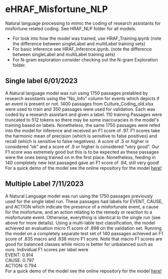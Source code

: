 # eHRAF_Misfortune_NLP
 Natural language processing to mimic the coding of research assistants for misfortune related coding. See HRAF_NLP folder for all models.
- For look into how the model was trained, use HRAF_Training.ipynb (note the difference between singleLabel and multiLabel training sets)
- For basic inference see HRAF_Inference.ipynb. (note the difference between singleLabel and multiLabel training sets)
- For N-gram exploration consider checking out the N-gram Exploration folder. 

## Single label 6/01/2023
A Natural language model was run using 1750 passages prelabled by research assistants using the "No_Info" column for events which depicts if an event is present or not. 1400 passages from Culture_Coding_old.xlsx were used to train and 350 passages were used for validation. Each was coded by a research assistant and given a label. 110 training Passages were truncated to 512 tokens so there may be some inaccuracies in the model's training based on labels. Nonetheless, the same 1750 passages were refed into the model for inference and received an F1 score of .97. F1 scores take the harmonic mean of precision (which is sensitive to false positives) and recall (which is sensitive to false negatives). A score of .5 or higher is considered “ok” and a score of .9 or higher is considered “very good”. Our F1 score was extremely good but this is to be expected as these passages were the ones being trained on in the first place. Nonetheless, feeding in 140 completely new test passaged gave an F1 score of .94, still very good! For a quick demo of the model see  the online repository for the model <a href="https://huggingface.co/Chantland/HRAF_Event_Demo"> here! </a>



## Multiple Label 7/11/2023
A Natural Language model was run using the 1750 passages previously used for the single label run. These passages had labels for EVENT, CAUSE, and ACTION which indicate the presence of a misfortunate event, a cause for the misfortune, and an action relating to the remedy or reaction to a misfortunate event. Otherwise, everything is identical to the single run (see above for more details). Using a multi-lable text classification, the model achieved an evaluation micro f1 score of .898 on the validation set. Running the model on a completely separate test set of 140 passages achieved an F1 score of .835 macro and .838 micro F1 score. Note that macro F1 scores are good for balanced classes while micro is better for unbalanced such as ours. Individual F1 scores per label were 
<br>EVENT:  0.914
<br>CAUSE:  0.797
<br>ACTION: 0.794
<br> For a quick demo of the model see  the online repository for the model <a href="https://huggingface.co/Chantland/HRAF_MultiLabel"> here! </a>
